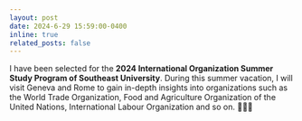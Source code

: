 ```yaml
---
layout: post
date: 2024-6-29 15:59:00-0400
inline: true
related_posts: false
---
```


I have been selected for the **2024 International Organization Summer Study Program of Southeast University**. During this summer vacation, I will visit Geneva and Rome to gain in-depth insights into organizations such as the World Trade Organization, Food and Agriculture Organization of the United Nations, International Labour Organization and so on. 🎉🎉🎉
